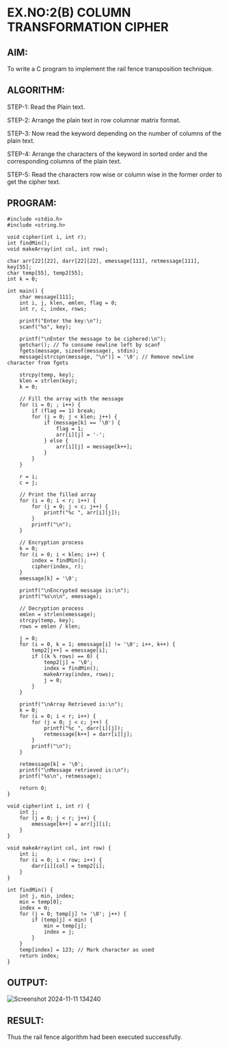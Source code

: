 # EX.NO:2(B) COLUMN TRANSFORMATION CIPHER

## AIM:
  To write a C program to implement the rail fence transposition technique.
  
## ALGORITHM:

STEP-1: Read the Plain text.

STEP-2: Arrange the plain text in row columnar matrix format.

STEP-3: Now read the keyword depending on the number of columns of the plain text.

STEP-4: Arrange the characters of the keyword in sorted order and the corresponding columns of the plain text.

STEP-5: Read the characters row wise or column wise in the former order to get the cipher text.

## PROGRAM:
```
#include <stdio.h>
#include <string.h>

void cipher(int i, int r);
int findMin();
void makeArray(int col, int row);

char arr[22][22], darr[22][22], emessage[111], retmessage[111], key[55];
char temp[55], temp2[55];
int k = 0;

int main() {
    char message[111];
    int i, j, klen, emlen, flag = 0;
    int r, c, index, rows;

    printf("Enter the key:\n");
    scanf("%s", key);
    
    printf("\nEnter the message to be ciphered:\n");
    getchar(); // To consume newline left by scanf
    fgets(message, sizeof(message), stdin);
    message[strcspn(message, "\n")] = '\0'; // Remove newline character from fgets

    strcpy(temp, key);
    klen = strlen(key);
    k = 0;

    // Fill the array with the message
    for (i = 0; ; i++) {
        if (flag == 1) break;
        for (j = 0; j < klen; j++) {
            if (message[k] == '\0') {
                flag = 1;
                arr[i][j] = '-';
            } else {
                arr[i][j] = message[k++];
            }
        }
    }

    r = i;
    c = j;

    // Print the filled array
    for (i = 0; i < r; i++) {
        for (j = 0; j < c; j++) {
            printf("%c ", arr[i][j]);
        }
        printf("\n");
    }

    // Encryption process
    k = 0;
    for (i = 0; i < klen; i++) {
        index = findMin();
        cipher(index, r);
    }
    emessage[k] = '\0';

    printf("\nEncrypted message is:\n");
    printf("%s\n\n", emessage);

    // Decryption process
    emlen = strlen(emessage);
    strcpy(temp, key);
    rows = emlen / klen;

    j = 0;
    for (i = 0, k = 1; emessage[i] != '\0'; i++, k++) {
        temp2[j++] = emessage[i];
        if ((k % rows) == 0) {
            temp2[j] = '\0';
            index = findMin();
            makeArray(index, rows);
            j = 0;
        }
    }

    printf("\nArray Retrieved is:\n");
    k = 0;
    for (i = 0; i < r; i++) {
        for (j = 0; j < c; j++) {
            printf("%c ", darr[i][j]);
            retmessage[k++] = darr[i][j];
        }
        printf("\n");
    }

    retmessage[k] = '\0';
    printf("\nMessage retrieved is:\n");
    printf("%s\n", retmessage);

    return 0;
}

void cipher(int i, int r) {
    int j;
    for (j = 0; j < r; j++) {
        emessage[k++] = arr[j][i];
    }
}

void makeArray(int col, int row) {
    int i;
    for (i = 0; i < row; i++) {
        darr[i][col] = temp2[i];
    }
}

int findMin() {
    int j, min, index;
    min = temp[0];
    index = 0;
    for (j = 0; temp[j] != '\0'; j++) {
        if (temp[j] < min) {
            min = temp[j];
            index = j;
        }
    }
    temp[index] = 123; // Mark character as used
    return index;
}
```

## OUTPUT:
![Screenshot 2024-11-11 134240](https://github.com/user-attachments/assets/f4db0b7d-65b4-434a-8b0a-a7142045c6fd)



## RESULT:
  Thus the rail fence algorithm had been executed successfully.
